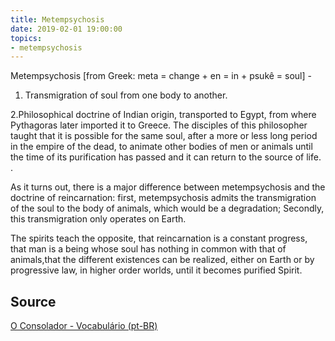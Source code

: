 ```yaml
---
title: Metempsychosis
date: 2019-02-01 19:00:00
topics:
- metempsychosis
---
```


Metempsychosis [from Greek: meta = change + en = in + psukê = soul] - 

1. Transmigration of soul from one body to another. 

2.Philosophical doctrine of Indian origin, transported to Egypt, from where
Pythagoras later imported it to Greece. The disciples of this philosopher
taught that it is possible for the same soul, after a more or less long period
in the empire of the dead, to animate other bodies of men or animals until the
time of its purification has passed and it can return to the source of life. . 

As it turns out, there is a major difference between metempsychosis and the
doctrine of reincarnation: first, metempsychosis admits the transmigration of
the soul to the body of animals, which would be a degradation; Secondly, this
transmigration only operates on Earth. 

The spirits teach the opposite, that reincarnation is a constant progress, that
man is a being whose soul has nothing in common with that of animals,that the
different existences can be realized, either on Earth or by progressive law, in
higher order worlds, until it becomes purified Spirit.


## Source
[O Consolador - Vocabulário (pt-BR)](http://www.oconsolador.com.br/linkfixo/vocabulario/principal.html)
